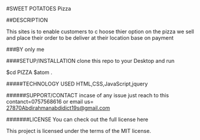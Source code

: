 #SWEET POTATOES Pizza


##DESCRIPTION

This sites is to enable customers to c hoose thier option on the pizza we sell and
place their order to be deliver at their location base on payment

###BY only me

####SETUP/INSTALLATION
clone this repo to your Desktop and run

$cd PIZZA
$atom .

#####TECHNOLOGY USED
HTML,CSS,JavaScript,jquery

######SUPPORT/CONTACT
incase of any issue just reach to this contanct=0757568616
or email us= 27870Abdirahmanabdidict19s@gmail.com


#######LICENSE
You can check out the full license here

This project is licensed under the terms of the MIT license.
